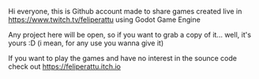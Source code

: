  Hi everyone, this is Github account made to share games created live in https://www.twitch.tv/feliperattu using Godot Game Engine
 
 Any project here will be open, so if you want to grab a copy of it... well, it's yours :D  (i mean, for any use you wanna give it)
 
 
If you want to play the games and have no interest in the sounce code check out https://feliperattu.itch.io
